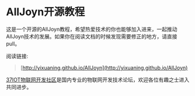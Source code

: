 # AllJoyn开源教程
这是一个开源的AllJoyn教程，希望热爱技术的你也能够加入进来，一起推动AllJoyn技术的发展。如果你在阅读文档的时候发现需要修正的地方，请直接pull。

阅读链接:
>[http://yixuaning.github.io/AllJoyn](http://yixuaning.github.io/AllJoyn)

[37IOT物联网开发社区](http://37iot.com)是国内专业的物联网开发技术论坛，欢迎各位有趣之士进入共同进步。
